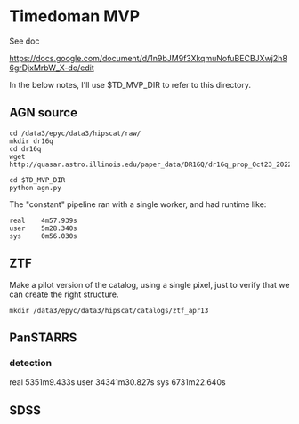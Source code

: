 # Timedoman MVP

See doc

https://docs.google.com/document/d/1n9bJM9f3XkqmuNofuBECBJXwj2h86grDjxMrbW_X-do/edit

In the below notes, I'll use $TD_MVP_DIR to refer to this directory.

## AGN source

```
cd /data3/epyc/data3/hipscat/raw/
mkdir dr16q
cd dr16q
wget http://quasar.astro.illinois.edu/paper_data/DR16Q/dr16q_prop_Oct23_2022.fits.gz
```

```
cd $TD_MVP_DIR
python agn.py
```

The "constant" pipeline ran with a single worker, and had runtime like:

```
real    4m57.939s
user    5m28.340s
sys     0m56.030s
```

## ZTF

Make a pilot version of the catalog, using a single pixel, just to verify that we can
create the right structure.

```
mkdir /data3/epyc/data3/hipscat/catalogs/ztf_apr13
```


## PanSTARRS

### detection

real    5351m9.433s
user    34341m30.827s
sys     6731m22.640s

## SDSS